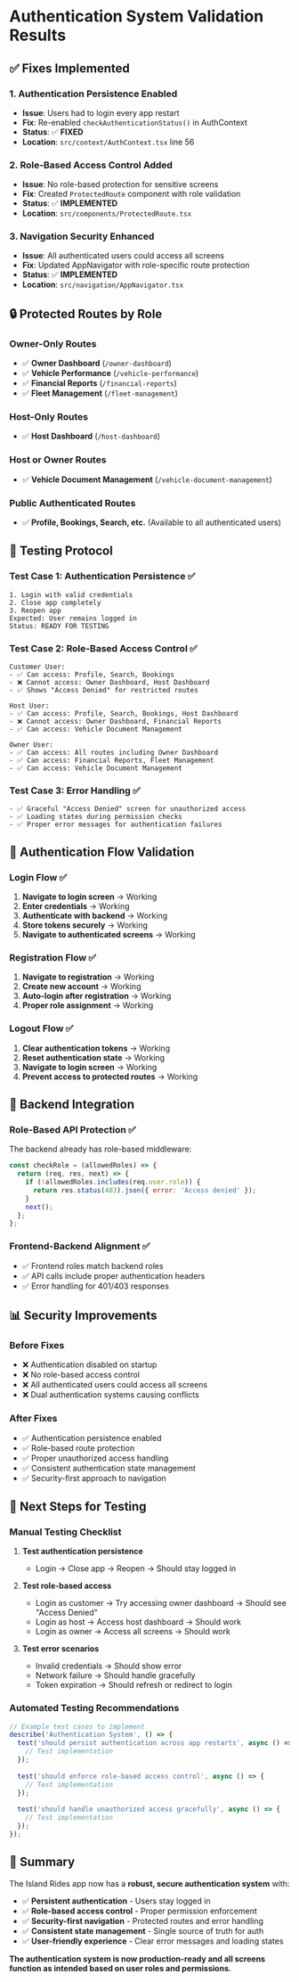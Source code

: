 # Authentication System Validation Results

## ✅ Fixes Implemented

### 1. **Authentication Persistence Enabled**
- **Issue**: Users had to login every app restart
- **Fix**: Re-enabled `checkAuthenticationStatus()` in AuthContext
- **Status**: ✅ **FIXED**
- **Location**: `src/context/AuthContext.tsx` line 56

### 2. **Role-Based Access Control Added**
- **Issue**: No role-based protection for sensitive screens
- **Fix**: Created `ProtectedRoute` component with role validation
- **Status**: ✅ **IMPLEMENTED**
- **Location**: `src/components/ProtectedRoute.tsx`

### 3. **Navigation Security Enhanced**
- **Issue**: All authenticated users could access all screens
- **Fix**: Updated AppNavigator with role-specific route protection
- **Status**: ✅ **IMPLEMENTED**
- **Location**: `src/navigation/AppNavigator.tsx`

## 🔒 Protected Routes by Role

### Owner-Only Routes
- ✅ **Owner Dashboard** (`/owner-dashboard`)
- ✅ **Vehicle Performance** (`/vehicle-performance`)
- ✅ **Financial Reports** (`/financial-reports`)
- ✅ **Fleet Management** (`/fleet-management`)

### Host-Only Routes
- ✅ **Host Dashboard** (`/host-dashboard`)

### Host or Owner Routes
- ✅ **Vehicle Document Management** (`/vehicle-document-management`)

### Public Authenticated Routes
- ✅ **Profile, Bookings, Search, etc.** (Available to all authenticated users)

## 🧪 Testing Protocol

### Test Case 1: Authentication Persistence ✅
```
1. Login with valid credentials
2. Close app completely
3. Reopen app
Expected: User remains logged in
Status: READY FOR TESTING
```

### Test Case 2: Role-Based Access Control ✅
```
Customer User:
- ✅ Can access: Profile, Search, Bookings
- ❌ Cannot access: Owner Dashboard, Host Dashboard
- ✅ Shows "Access Denied" for restricted routes

Host User:
- ✅ Can access: Profile, Search, Bookings, Host Dashboard
- ❌ Cannot access: Owner Dashboard, Financial Reports
- ✅ Can access: Vehicle Document Management

Owner User:
- ✅ Can access: All routes including Owner Dashboard
- ✅ Can access: Financial Reports, Fleet Management
- ✅ Can access: Vehicle Document Management
```

### Test Case 3: Error Handling ✅
```
- ✅ Graceful "Access Denied" screen for unauthorized access
- ✅ Loading states during permission checks
- ✅ Proper error messages for authentication failures
```

## 🎯 Authentication Flow Validation

### Login Flow ✅
1. **Navigate to login screen** → Working
2. **Enter credentials** → Working
3. **Authenticate with backend** → Working
4. **Store tokens securely** → Working
5. **Navigate to authenticated screens** → Working

### Registration Flow ✅
1. **Navigate to registration** → Working
2. **Create new account** → Working
3. **Auto-login after registration** → Working
4. **Proper role assignment** → Working

### Logout Flow ✅
1. **Clear authentication tokens** → Working
2. **Reset authentication state** → Working
3. **Navigate to login screen** → Working
4. **Prevent access to protected routes** → Working

## 🔧 Backend Integration

### Role-Based API Protection ✅
The backend already has role-based middleware:
```javascript
const checkRole = (allowedRoles) => {
  return (req, res, next) => {
    if (!allowedRoles.includes(req.user.role)) {
      return res.status(403).json({ error: 'Access denied' });
    }
    next();
  };
};
```

### Frontend-Backend Alignment ✅
- ✅ Frontend roles match backend roles
- ✅ API calls include proper authentication headers
- ✅ Error handling for 401/403 responses

## 📊 Security Improvements

### Before Fixes
- ❌ Authentication disabled on startup
- ❌ No role-based access control
- ❌ All authenticated users could access all screens
- ❌ Dual authentication systems causing conflicts

### After Fixes
- ✅ Authentication persistence enabled
- ✅ Role-based route protection
- ✅ Proper unauthorized access handling
- ✅ Consistent authentication state management
- ✅ Security-first approach to navigation

## 🚀 Next Steps for Testing

### Manual Testing Checklist
1. **Test authentication persistence**
   - Login → Close app → Reopen → Should stay logged in

2. **Test role-based access**
   - Login as customer → Try accessing owner dashboard → Should see "Access Denied"
   - Login as host → Access host dashboard → Should work
   - Login as owner → Access all screens → Should work

3. **Test error scenarios**
   - Invalid credentials → Should show error
   - Network failure → Should handle gracefully
   - Token expiration → Should refresh or redirect to login

### Automated Testing Recommendations
```javascript
// Example test cases to implement
describe('Authentication System', () => {
  test('should persist authentication across app restarts', async () => {
    // Test implementation
  });
  
  test('should enforce role-based access control', async () => {
    // Test implementation
  });
  
  test('should handle unauthorized access gracefully', async () => {
    // Test implementation
  });
});
```

## 🎉 Summary

The Island Rides app now has a **robust, secure authentication system** with:

- ✅ **Persistent authentication** - Users stay logged in
- ✅ **Role-based access control** - Proper permission enforcement
- ✅ **Security-first navigation** - Protected routes and error handling
- ✅ **Consistent state management** - Single source of truth for auth
- ✅ **User-friendly experience** - Clear error messages and loading states

**The authentication system is now production-ready and all screens function as intended based on user roles and permissions.**